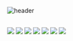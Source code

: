 ![header](https://capsule-render.vercel.app/api?type=rounded&color=gradient&height=200&section=footer&text=JaeDeokWang&fontSize=100)

<br>
<img src="https://img.shields.io/badge/Python-3766AB?style=flat-square&logo=Python&logoColor=white"/>
<img src="https://img.shields.io/badge/Python-3766AB?style=flat-square&logo=C&logoColor=white"/>
<img src="https://img.shields.io/badge/Python-3766AB?style=flat-square&logo=JavaScript&logoColor=white"/>
<img src="https://img.shields.io/badge/Python-3766AB?style=flat-square&logo=HTML5&logoColor=white"/>
<img src="https://img.shields.io/badge/Python-3766AB?style=flat-square&logo=JQuery&logoColor=white"/>
<img src="https://img.shields.io/badge/Python-3766AB?style=flat-square&logo=SpringBoot&logoColor=white"/>
<img src="https://img.shields.io/badge/Python-3766AB?style=flat-square&logo=Oracle&logoColor=white"/>

<!--
<img src="https://img.shields.io/badge/쓰고자하는_텍스트-컬러코드?style=flat-square&logo=simpleicons에서_아이콘이름&logoColor=white"/></a>&nbsp 
-->
<!--
**daskuku/daskuku** is a ✨ _special_ ✨ repository because its `README.md` (this file) appears on your GitHub profile.

Here are some ideas to get you started:

- 🔭 I’m currently working on ...
- 🌱 I’m currently learning ...
- 👯 I’m looking to collaborate on ...
- 🤔 I’m looking for help with ...
- 💬 Ask me about ...
- 📫 How to reach me: ...
- 😄 Pronouns: ...
- ⚡ Fun fact: ...
-->
